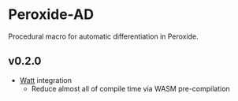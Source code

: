 # Peroxide-AD

Procedural macro for automatic differentiation in Peroxide.

## v0.2.0

* [Watt](https://github.com/dtolnay/watt) integration
    * Reduce almost all of compile time via WASM pre-compilation
